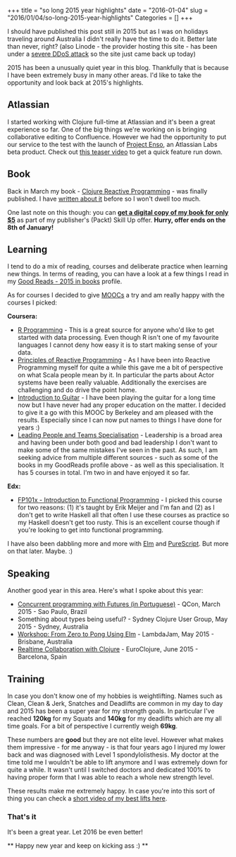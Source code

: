+++
title = "so long 2015 year highlights"
date = "2016-01-04"
slug = "2016/01/04/so-long-2015-year-highlights"
Categories = []
+++

I should have published this post still in 2015 but as I was on holidays traveling around Australia I didn't really have the time to do it. Better late than never, right? (also Linode - the provider hosting this site - has been under a [severe DDoS attack](https://news.ycombinator.com/item?id=10825425) so the site just came back up today)

2015 has been a unusually quiet year in this blog. Thankfully that is because I have been extremely busy in many other areas. I'd like to take the opportunity and look back at 2015's highlights.

## Atlassian

I started working with Clojure full-time at Atlassian and it's been a great experience so far. One of the big things we're working on is bringing collaborative editing to Confluence. However we had the opportunity to put our service to the test with the launch of [Project Enso](https://enso.me/), an Atlassian Labs beta product. Check out [this teaser video](https://vimeo.com/145662314) to get a quick feature run down.

## Book

Back in March my book - [Clojure Reactive Programming](http://www.amazon.com/Clojure-Reactive-Programming-Leonardo-Borges/dp/1783986662/) - was finally published. I have [written about it](http://www.leonardoborges.com/writings/2015/03/27/clojure-reactive-programming-has-been-published/) before so I won't dwell too much.

One last note on this though: you can **[get a digital copy of my book for only $5](https://www.packtpub.com/web-development/clojure-reactive-programming)** as part of my publisher's (Packt) Skill Up offer. **Hurry, offer ends on the 8th of January!**

## Learning

I tend to do a mix of reading, courses and deliberate practice when learning new things. In terms of reading, you can have a look at a few things I read in my [Good Reads - 2015 in books](https://www.goodreads.com/user/year_in_books/2015/15882031) profile.

As for courses I decided to give [MOOCs](https://en.wikipedia.org/wiki/Massive_open_online_course) a try and am really happy with the courses I picked:

**Coursera:**

- [R Programming](https://www.coursera.org/learn/r-programming) - This is a great source for anyone who'd like to get started with data processing. Even though R isn't one of my favourite languages I cannot deny how easy it is to start making sense of your data.
- [Principles of Reactive Programming](https://www.coursera.org/course/reactive) - As I have been into Reactive Programming myself for quite a while this gave me a bit of perspective on what Scala people mean by it. In particular the parts about Actor systems have been really valuable. Additionally the exercises are challenging and do drive the point home.
- [Introduction to Guitar](https://www.coursera.org/learn/guitar) - I have been playing the guitar for a long time now but I have never had any proper education on the matter. I decided to give it a go with this MOOC by Berkeley and am pleased with the results. Especially since I can now put names to things I have done for years :)
- [Leading People and Teams Specialisation](https://www.coursera.org/specializations/leading-teams) - Leadership is a broad area and having been under both good and bad leadership I don't want to make some of the same mistakes I've seen in the past. As such, I am seeking advice from multiple different sources - such as some of the books in my GoodReads profile above - as well as this specialisation. It has 5 courses in total. I'm two in and have enjoyed it so far.

**Edx:**

- [FP101x - Introduction to Functional Programming](https://www.edx.org/course/introduction-functional-programming-delftx-fp101x-0) - I picked this course for two reasons: (1) it's taught by Erik Meijer and I'm fan and (2) as I don't get to write Haskell all that often I use these courses as practice so my Haskell doesn't get too rusty. This is an excellent course though if you're looking to get into functional programming.

I have also been dabbling more and more with [Elm](http://elm-lang.org/) and [PureScript](http://www.purescript.org/). But more on that later. Maybe. :)

## Speaking

Another good year in this area. Here's what I spoke about this year:


- [Concurrent programming with Futures (in Portuguese)](http://www.slideshare.net/borgesleonardo/futures-e-abstrao-qcon-so-paulo-2015) - QCon, March 2015 - Sao Paulo, Brazil
- Something about types being useful? - Sydney Clojure User Group, May 2015 - Sydney, Australia
- [Workshop: From Zero to Pong Using Elm](https://github.com/leonardoborges/elm-workshop-ylj2015) - LambdaJam, May 2015 - Brisbane, Australia
- [Realtime Collaboration with Clojure](https://www.youtube.com/watch?v=3QR8meTrh5g) - EuroClojure, June 2015 - Barcelona, Spain

## Training

In case you don't know one of my hobbies is weightlifting. Names such as Clean, Clean & Jerk, Snatches and Deadlifts are common in my day to day and 2015 has been a super year for my strength goals. In particular I've reached **120kg** for my Squats and **140kg** for my deadlifts which are my all time goals. For a bit of perspective I currently weigh **69kg**.

These numbers are **good** but they are not elite level. However what makes them impressive - for me anyway - is that four years ago I injured my lower back and was diagnosed with Level 1 spondylolisthesis. My doctor at the time told me I wouldn't be able to lift anymore and I was extremely down for quite a while. It wasn't until I switched doctors and dedicated 100% to having proper form that I was able to reach a whole new strength level.

These results make me extremely happy. In case you're into this sort of thing you can check a [short video of my best lifts here](https://www.youtube.com/watch?v=6OhYvZqPuTM).

### That's it

It's been a great year. Let 2016 be even better!


** Happy new year and keep on kicking ass :) **
